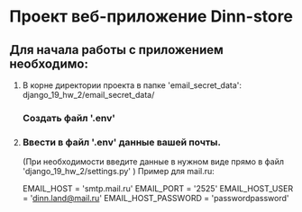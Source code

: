 # Проект веб-приложение Dinn-store

## Для начала работы с приложением необходимо:

1. В корне директории проекта в папке 'email_secret_data':
    django_19_hw_2/email_secret_data/

    ### Создать файл '.env' 

2. ### Ввести в файл '.env' данные вашей почты.
   (При необходимости введите данные в нужном виде прямо в файл 'django_19_hw_2/settings.py' )
   Пример для mail.ru: 

   EMAIL_HOST = 'smtp.mail.ru'
   EMAIL_PORT = '2525' 
   EMAIL_HOST_USER = 'dinn.land@mail.ru' 
   EMAIL_HOST_PASSWORD = 'passwordpassword'
